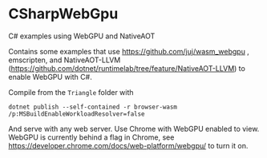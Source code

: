 # CSharpWebGpu
C# examples using WebGPU and NativeAOT

Contains some examples that use https://github.com/juj/wasm_webgpu , emscripten, and NativeAOT-LLVM (https://github.com/dotnet/runtimelab/tree/feature/NativeAOT-LLVM) to enable WebGPU with C#.

Compile from the `Triangle` folder with 
```
dotnet publish --self-contained -r browser-wasm /p:MSBuildEnableWorkloadResolver=false
```

And serve with any web server.  Use Chrome with WebGPU enabled to view.  WebGPU is currently behind a flag in Chrome, see https://developer.chrome.com/docs/web-platform/webgpu/ to turn it on.
